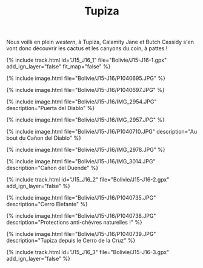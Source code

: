 ﻿---
title: "Tupiza"
permalink: /Bolivie/J15-J16/
sidebar:
  nav: "bolivie"
enable_tracks: true
---

Nous voilà en plein *western*, à Tupiza, Calamity Jane et Butch Cassidy s'en vont donc découvrir les cactus et les canyons du coin, à pattes !

{% include track.html id="J15_J16_1" file="Bolivie/J15-J16-1.gpx" add_ign_layer="false" fit_map="false" %}

{% include image.html file="Bolivie/J15-J16/P1040695.JPG" %}

{% include image.html file="Bolivie/J15-J16/P1040697.JPG" %}

{% include image.html file="Bolivie/J15-J16/IMG_2954.JPG" description="Puerta del Diablo" %}

{% include image.html file="Bolivie/J15-J16/IMG_2957.JPG" %}

{% include image.html file="Bolivie/J15-J16/P1040710.JPG" description="Au bout du Cañon del Diablo" %}

{% include image.html file="Bolivie/J15-J16/IMG_2978.JPG" %}

{% include image.html file="Bolivie/J15-J16/IMG_3014.JPG" description="Cañon del Duende" %}

{% include track.html id="J15_J16_2" file="Bolivie/J15-J16-2.gpx" add_ign_layer="false" %}

{% include image.html file="Bolivie/J15-J16/P1040735.JPG" description="Cerro Elefante" %}

{% include image.html file="Bolivie/J15-J16/P1040738.JPG" description="Protections anti-chèvres naturelles !" %}

{% include image.html file="Bolivie/J15-J16/P1040739.JPG" description="Tupiza depuis le Cerro de la Cruz" %}

{% include track.html id="J15_J16_3" file="Bolivie/J15-J16-3.gpx" add_ign_layer="false" %}
